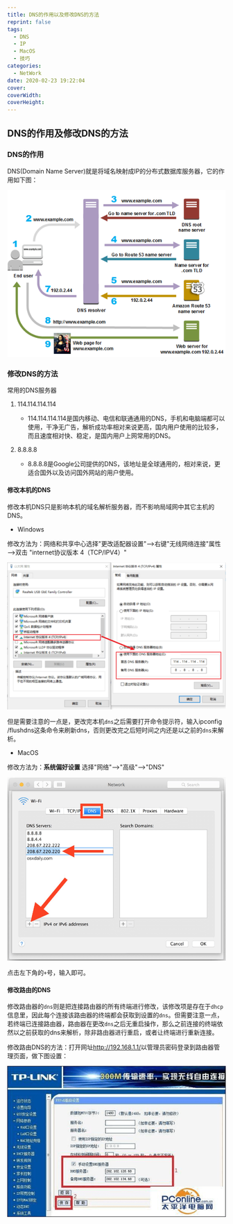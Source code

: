 ```yaml
---
title: DNS的作用以及修改DNS的方法
reprint: false
tags:
  - DNS
  - IP
  - MacOS
  - 技巧
categories:
  - NetWork
date: 2020-02-23 19:22:04
cover:
coverWidth:
coverHeight:
---
```


## DNS的作用及修改DNS的方法

### DNS的作用

DNS(Domain Name Server)就是将域名映射成IP的分布式数据库服务器，它的作用如下图：

![DNS的作用](/images/d53c079e6fee1db686ce716eae654185.png)

### 修改DNS的方法

常用的DNS服务器

1. 114.114.114.114

   * 114.114.114.114是国内移动、电信和联通通用的DNS，手机和电脑端都可以使用，干净无广告，解析成功率相对来说更高，国内用户使用的比较多，而且速度相对快、稳定，是国内用户上网常用的DNS。

2. 8.8.8.8

   * 8.8.8.8是Google公司提供的DNS，该地址是全球通用的，相对来说，更适合国外以及访问国外网站的用户使用。

#### 修改本机的DNS

修改本机DNS只是影响本机的域名解析服务器，而不影响局域网中其它主机的DNS。

- Windows

修改方法为：网络和共享中心选择"更改适配器设置"——>右键"无线网络连接"属性——>双击 "internet协议版本 4（TCP/IPV4）"

![](/images/89ca0ca391f30021b5b0bdc8cd2ea4dd.png)

但是需要注意的一点是，更改完本机`dns`之后需要打开命令提示符，输入ipconfig /flushdns这条命令来刷新dns，否则更改完之后短时间之内还是以之前的`dns`来解析。

- MacOS

修改方法为：**系统偏好设置** 选择"网络"——>"高级"——>"DNS"

![](/images/2197b8a0b95b5799514296cd0316f7b5.png)

点击左下角的`+`号，输入即可。

#### 修改路由的DNS

修改路由器的`dns`则是把连接路由器的所有终端进行修改，该修改项是存在于`dhcp`信息里，因此每个连接该路由器的终端都会获取到设置的`dns`。但需要注意一点，若终端已连接路由器，路由器在更改`dns`之后无重启操作，那么之前连接的终端依然以之前获取的dns来解析，除非路由器进行重启，或者让终端进行重新连接。

修改路由DNS的方法：打开网址<http://192.168.1.1/>以管理员密码登录到路由器管理页面，做下图设置：

![设置路由器](/images/55cb819382357e4e209031930d8cb003.png)
